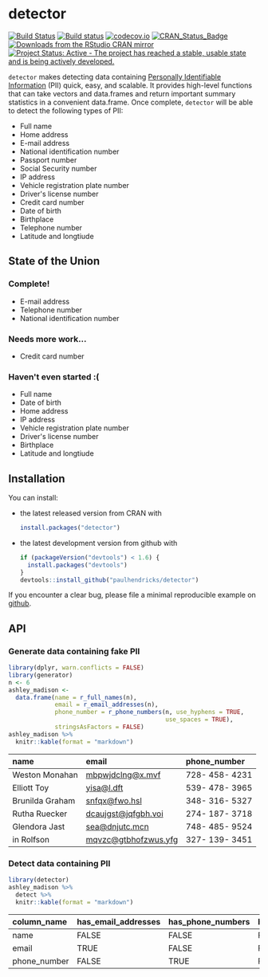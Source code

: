 <!-- README.md is generated from README.Rmd. Please edit that file -->
detector
========

[![Build Status](https://travis-ci.org/paulhendricks/detector.png?branch=master)](https://travis-ci.org/paulhendricks/detector) [![Build status](https://ci.appveyor.com/api/projects/status/gu5ggnr1i2muw5r3/branch/master?svg=true)](https://ci.appveyor.com/project/paulhendricks/detector/branch/master) [![codecov.io](http://codecov.io/github/paulhendricks/detector/coverage.svg?branch=master)](http://codecov.io/github/paulhendricks/detector?branch=master) [![CRAN\_Status\_Badge](http://www.r-pkg.org/badges/version/detector)](http://cran.r-project.org/package=detector) [![Downloads from the RStudio CRAN mirror](http://cranlogs.r-pkg.org/badges/detector)](http://cran.rstudio.com/package=detector) [![Project Status: Active - The project has reached a stable, usable state and is being actively developed.](http://www.repostatus.org/badges/0.1.0/active.svg)](http://www.repostatus.org/#active)

`detector` makes detecting data containing [Personally Identifiable Information](https://en.wikipedia.org/wiki/Personally_identifiable_information) (PII) quick, easy, and scalable. It provides high-level functions that can take vectors and data.frames and return important summary statistics in a convenient data.frame. Once complete, `detector` will be able to detect the following types of PII:

-   Full name
-   Home address
-   E-mail address
-   National identification number
-   Passport number
-   Social Security number
-   IP address
-   Vehicle registration plate number
-   Driver's license number
-   Credit card number
-   Date of birth
-   Birthplace
-   Telephone number
-   Latitude and longtiude

State of the Union
------------------

### Complete!

-   E-mail address
-   Telephone number
-   National identification number

### Needs more work...

-   Credit card number

### Haven't even started :(

-   Full name
-   Date of birth
-   Home address
-   IP address
-   Vehicle registration plate number
-   Driver's license number
-   Birthplace
-   Latitude and longtiude

Installation
------------

You can install:

-   the latest released version from CRAN with

    ``` r
    install.packages("detector")
    ```

-   the latest development version from github with

    ``` r
    if (packageVersion("devtools") < 1.6) {
      install.packages("devtools")
    }
    devtools::install_github("paulhendricks/detector")
    ```

If you encounter a clear bug, please file a minimal reproducible example on [github](https://github.com/paulhendricks/detector/issues).

API
---

### Generate data containing fake PII

``` r
library(dplyr, warn.conflicts = FALSE)
library(generator)
n <- 6
ashley_madison <- 
  data.frame(name = r_full_names(n), 
             email = r_email_addresses(n), 
             phone_number = r_phone_numbers(n, use_hyphens = TRUE, 
                                            use_spaces = TRUE), 
             stringsAsFactors = FALSE)
ashley_madison %>% 
  knitr::kable(format = "markdown")
```

| name            | email                  | phone\_number  |
|:----------------|:-----------------------|:---------------|
| Weston Monahan  | <mbpwjdclng@x.mvf>     | 728- 458- 4231 |
| Elliott Toy     | <yisa@l.dft>           | 539- 478- 3965 |
| Brunilda Graham | <snfqx@fwo.hsl>        | 348- 316- 5327 |
| Rutha Ruecker   | <dcaujgst@jqfgbh.voi>  | 274- 187- 3718 |
| Glendora Jast   | <sea@dnjutc.mcn>       | 748- 485- 9524 |
| in Rolfson      | <mqvzc@gtbhofzwus.yfg> | 327- 139- 3451 |

### Detect data containing PII

``` r
library(detector)
ashley_madison %>% 
  detect %>% 
  knitr::kable(format = "markdown")
```

| column\_name  | has\_email\_addresses | has\_phone\_numbers | has\_national\_identification\_numbers |
|:--------------|:----------------------|:--------------------|:---------------------------------------|
| name          | FALSE                 | FALSE               | FALSE                                  |
| email         | TRUE                  | FALSE               | FALSE                                  |
| phone\_number | FALSE                 | TRUE                | FALSE                                  |
